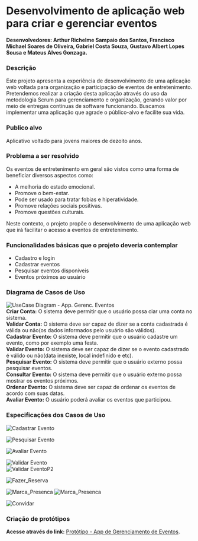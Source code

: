 # Desenvolvimento de aplicação web para criar e gerenciar eventos

**Desenvolvedores: Arthur Richelme Sampaio dos Santos, Francisco Michael Soares de Oliveira, Gabriel Costa Souza, Gustavo Albert Lopes Sousa e Mateus Alves Gonzaga.**

### Descrição

Este projeto apresenta a experiência de desenvolvimento de uma aplicação web
voltada para organização e participação de eventos de entretenimento. Pretendemos
realizar a criação desta aplicação através do uso da metodologia Scrum para
gerenciamento e organização, gerando valor por meio de entregas contínuas de software
funcionando. Buscamos implementar uma aplicação que agrade o público-alvo e facilite
sua vida.

### Publico alvo
Aplicativo voltado para jovens maiores de dezoito anos.

### Problema a ser resolvido
Os eventos de entretenimento em geral são vistos como uma forma de beneficiar
diversos aspectos como:

- A melhoria do estado emocional.
- Promove o bem-estar.
- Pode ser usado para tratar fobias e hiperatividade.
- Promove relações sociais positivas.
- Promove questões culturais.

Neste contexto, o projeto propõe o desenvolvimento de uma aplicação web que
irá facilitar o acesso a eventos de entretenimento. 

### Funcionalidades básicas que o projeto deveria contemplar
- Cadastro e login
- Cadastrar eventos
- Pesquisar eventos disponíveis
- Eventos próximos ao usuário

### Diagrama de Casos de Uso
![UseCase Diagram - App. Gerenc. Eventos ](https://raw.githubusercontent.com/FMichael77/Aplicacao_Gereciamento_Eventos/af274df13c602db723f55307cf5861b1a0d6dd14/Diagrama%20de%20Casos%20de%20Uso%20-%20App%20de%20Gerenciamneto%20de%20Eventos.png)  
**Criar Conta:** O sistema deve permitir que o usuário possa ciar uma conta no sistema.  
**Validar Conta:** O sistema deve ser capaz de dizer se a conta cadastrada é válida ou não(os dados informados pelo usuário são válidos).  
**Cadastrar Evento:** O sistema deve permitir que o usuário cadastre um evento, como por exemplo uma festa.  
**Validar Evento:** O sistema deve ser capaz de dizer se o evento cadastrado é válido ou não(data inexiste, local indefinido e etc).  
**Pesquisar Evento:** O sistema deve permitir que o usuário externo possa pesquisar eventos.  
**Consultar Evento:** O sistema deve permitir que o usuário externo possa mostrar os eventos próximos.  
**Ordenar Evento:** O sistema deve ser capaz de ordenar os eventos de acordo com suas datas.  
**Avaliar Evento:** O usuário poderá avaliar os eventos que participou.  
### Especificações dos Casos de Uso  
![Cadastrar Evento](https://raw.githubusercontent.com/FMichael77/Aplicacao_Gereciamento_Eventos/gh-pages/Cadastrar%20Evento%20-%20Especifica%C3%A7%C3%B5es%20dos%20Casos%20de%20Uso.png)  

![Pesquisar Evento](https://raw.githubusercontent.com/FMichael77/Aplicacao_Gereciamento_Eventos/gh-pages/Pesquisar%20Evento%20-%20Especifica%C3%A7%C3%B5es%20dos%20Casos%20de%20Uso.png)  

![Avaliar Evento](https://raw.githubusercontent.com/FMichael77/Aplicacao_Gereciamento_Eventos/gh-pages/Avaliar%20Evento%20-%20Especifica%C3%A7%C3%B5es%20dos%20Casos%20de%20Uso.png) 

![Validar Evento](https://raw.githubusercontent.com/FMichael77/Aplicacao_Gereciamento_Eventos/gh-pages/Validar%20Evento%20-%20Especifica%C3%A7%C3%B5es%20dos%20Casos%20de%20Uso.png)  
![Validar EventoP2](https://raw.githubusercontent.com/FMichael77/Aplicacao_Gereciamento_Eventos/gh-pages/Validar%20Evento%20P2%20-%20Especifica%C3%A7%C3%B5es%20dos%20Casos%20de%20Uso.png)  

![Fazer_Reserva](https://raw.githubusercontent.com/FMichael77/Aplicacao_Gereciamento_Eventos/gh-pages/Fazer%20Reserva%20-%20Especifica%C3%A7%C3%B5es%20dos%20Casos%20de%20Uso.png) 

![Marca_Presenca](https://raw.githubusercontent.com/FMichael77/Aplicacao_Gereciamento_Eventos/gh-pages/Marcar%20Presen%C3%A7a%20-%20Especifica%C3%A7%C3%B5es%20dos%20Casos%20de%20Uso.png) 
![Marca_Presenca](https://raw.githubusercontent.com/FMichael77/Aplicacao_Gereciamento_Eventos/gh-pages/Marcar%20Presen%C3%A7a%202%20-%20Especifica%C3%A7%C3%B5es%20dos%20Casos%20de%20Uso.png) 

![Convidar](https://raw.githubusercontent.com/FMichael77/Aplicacao_Gereciamento_Eventos/gh-pages/Convidar%20-%20Especifica%C3%A7%C3%B5es%20dos%20Casos%20de%20Uso.png) 
### Criação de protótipos  
**Acesse através do link:** [Protótipo - App de Gerenciamento de Eventos](https://www.figma.com/proto/fnBYM8V6Z21x0iGV8HX7EQ/App-Onde-%C3%A9-Hoje?node-id=4%3A17&viewport=-202%2C-381%2C0.5704072713851929&scaling=min-zoom).
